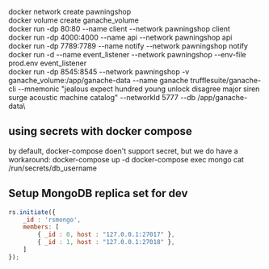 docker network create pawningshop\
docker volume create ganache_volume\
docker run -dp 80:80 --name client --network pawningshop client\
docker run -dp 4000:4000 --name api --network pawningshop api\
docker run -dp 7789:7789 --name notify --network pawningshop notify\
docker run -d --name event_listener --network pawningshop --env-file prod.env event_listener\
docker run -dp 8545:8545 --network pawningshop -v ganache_volume:/app/ganache-data --name ganache trufflesuite/ganache-cli --mnemonic "jealous expect hundred young unlock disagree major siren surge acoustic machine catalog" --networkId 5777 --db /app/ganache-data\

## using secrets with docker compose
by default, docker-compose doen't support secret, but we do have a workaround:
docker-compose up -d
docker-compose exec mongo cat /run/secrets/db_username

## Setup MongoDB replica set for dev
```javascript
rs.initiate({
	_id : 'rsmongo',
	members: [
		{ _id : 0, host : "127.0.0.1:27017" },
		{ _id : 1, host : "127.0.0.1:27018" },
	]
});
```